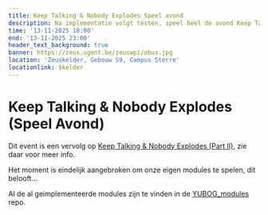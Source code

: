 ```yaml
---
title: Keep Talking & Nobody Explodes Speel avond
description: Na implementatie volgt testen, speel heel de avond Keep Talking & Nobody Explodes, ZEUS EDITIE
time: '13-11-2025 18:00' 
end: '13-11-2025 23:00'
header_text_background: true 
banner: https://zeus.ugent.be/zeuswpi/obus.jpg
location: 'Zeuskelder, Gebouw S9, Campus Sterre'
locationlink: $kelder
---
```


# Keep Talking & Nobody Explodes (Speel Avond)

Dit event is een vervolg op [Keep Talking & Nobody Explodes (Part II)](https://697.pr.zeus.gent/events/25-26/keep_talking_part2/), zie daar voor meer info.

Het moment is eindelijk aangebroken om onze eigen modules te spelen, dit belooft...

Al de al geimplementeerde modules zijn te vinden in de [YUBOG_modules](https://github.com/ZeusWPI/YUBOG_modules) repo.


